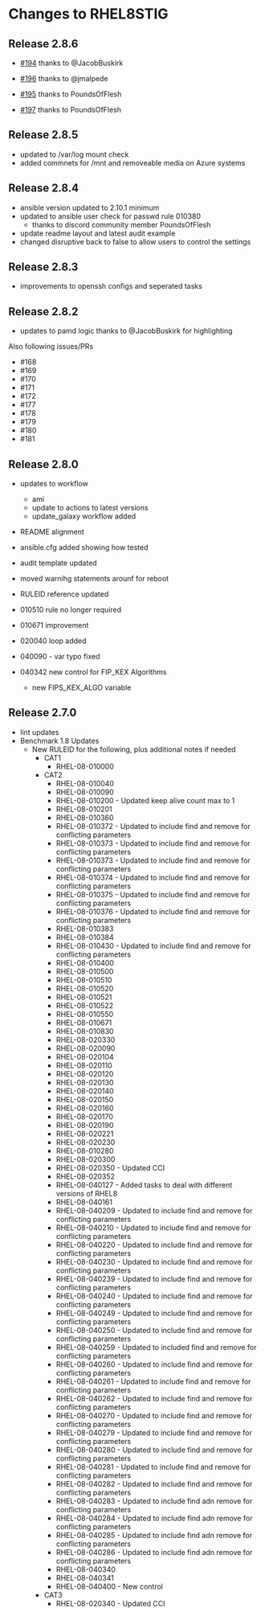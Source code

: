 # Changes to RHEL8STIG

## Release 2.8.6

- [#194](https://github.com/ansible-lockdown/RHEL8-STIG/issues/194) thanks to @JacobBuskirk
- [#196](https://github.com/ansible-lockdown/RHEL8-STIG/issues/196) thanks to @jmalpede

- [#195](https://github.com/ansible-lockdown/RHEL8-STIG/pull/195) thanks to PoundsOfFlesh
- [#197](https://github.com/ansible-lockdown/RHEL8-STIG/pull/197) thanks to PoundsOfFlesh

## Release 2.8.5

- updated to /var/log mount check
- added commnets for /mnt and removeable media on Azure systems

## Release 2.8.4

- ansible version updated to 2.10.1 minimum
- updated to ansible user check for passwd rule 010380
  - thanks to discord community member PoundsOfFlesh
- update readme layout and latest audit example
- changed disruptive back to false to allow users to control the settings

## Release 2.8.3

- improvements to openssh configs and seperated tasks

## Release 2.8.2

- updates to pamd logic thanks to @JacobBuskirk for highlighting

 Also following issues/PRs

- #168
- #169
- #170
- #171
- #172
- #177
- #178
- #179
- #180
- #181

## Release 2.8.0

- updates to workflow
  - ami
  - update to actions to latest versions
  - update_galaxy workflow added
- README alignment
- ansible.cfg added showing how tested
- audit template updated
- moved warnihg statements arounf for reboot

- RULEID reference updated
- 010510 rule no longer required
- 010671 improvement
- 020040 loop added
- 040090 - var typo fixed
- 040342 new control for FIP_KEX Algorithms
  - new FIPS_KEX_ALGO variable

## Release 2.7.0

- lint updates
- Benchmark 1.8 Updates
  - New RULEID for the following, plus additional notes if needed
    - CAT1
      - RHEL-08-010000
    - CAT2
      - RHEL-08-010040
      - RHEL-08-010090
      - RHEL-08-010200 - Updated keep alive count max to 1
      - RHEL-08-010201
      - RHEL-08-010360
      - RHEL-08-010372 - Updated to include find and remove for conflicting parameters
      - RHEL-08-010373 - Updated to include find and remove for conflicting parameters
      - RHEL-08-010373 - Updated to include find and remove for conflicting parameters
      - RHEL-08-010374 - Updated to include find and remove for conflicting parameters
      - RHEL-08-010375 - Updated to include find and remove for conflicting parameters
      - RHEL-08-010376 - Updated to include find and remove for conflicting parameters
      - RHEL-08-010383
      - RHEL-08-010384
      - RHEL-08-010430 - Updated to include find and remove for conflicting parameters
      - RHEL-08-010400
      - RHEL-08-010500
      - RHEL-08-010510
      - RHEL-08-010520
      - RHEL-08-010521
      - RHEL-08-010522
      - RHEL-08-010550
      - RHEL-08-010671
      - RHEL-08-010830
      - RHEL-08-020330
      - RHEL-08-020090
      - RHEL-08-020104
      - RHEL-08-020110
      - RHEL-08-020120
      - RHEL-08-020130
      - RHEL-08-020140
      - RHEL-08-020150
      - RHEL-08-020160
      - RHEL-08-020170
      - RHEL-08-020190
      - RHEL-08-020221
      - RHEL-08-020230
      - RHEL-08-010280
      - RHEL-08-020300
      - RHEL-08-020350 - Updated CCI
      - RHEL-08-020352
      - RHEL-08-040127 - Added tasks to deal with different versions of RHEL8
      - RHEL-08-040161
      - RHEL-08-040209 - Updated to include find and remove for conflicting parameters
      - RHEL-08-040210 - Updated to include find and remove for conflicting parameters
      - RHEL-08-040220 - Updated to include find and remove for conflicting parameters
      - RHEL-08-040230 - Updated to include find and remove for conflicting parameters
      - RHEL-08-040239 - Updated to include find and remove for conflicting parameters
      - RHEL-08-040240 - Updated to include find and remove for conflicting parameters
      - RHEL-08-040249 - Updated to include find and remove for conflicting parameters
      - RHEL-08-040250 - Updated to include find and remove for conflicting parameters
      - RHEL-08-040259 - Updated to included find and remove for conflicting parameters
      - RHEL-08-040260 - Updated to include find and remove for conflicting parameters
      - RHEL-08-040261 - Updated to include find and remove for conflicting parameters
      - RHEL-08-040262 - Updated to include find and remove for conflicting parameters
      - RHEL-08-040270 - Updated to include find and remove for conflicting parameters
      - RHEL-08-040279 - Updated to include find and remove for conflicting parameters
      - RHEL-08-040280 - Updated to include find and remove for conflicting parameters
      - RHEL-08-040281 - Updated to include find and remove for conflicting parameters
      - RHEL-08-040282 - Updated to include find and remove for conflicting parameters
      - RHEL-08-040283 - Updated to include find adn remove for conflicting parameters
      - RHEL-08-040284 - Updated to include find adn remove for conflicting parameters
      - RHEL-08-040285 - Updated to include find adn remove for conflicting parameters
      - RHEL-08-040286 - Updated to include find adn remove for conflicting parameters
      - RHEL-08-040340
      - RHEL-08-040341
      - RHEL-08-040400 - New control
    - CAT3
      - RHEL-08-020340 - Updated CCI
